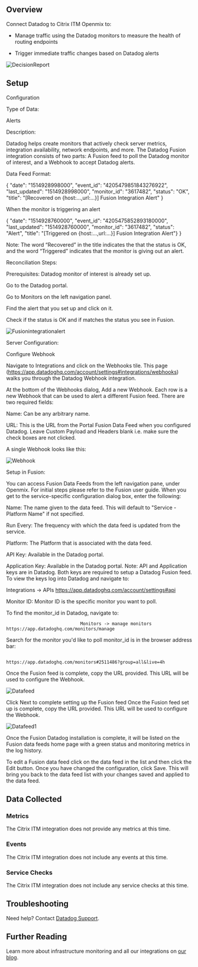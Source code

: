 ## Overview

Connect Datadog to Citrix ITM Openmix to:

* Manage traffic using the Datadog monitors to measure the health of routing endpoints

* Trigger immediate traffic changes based on Datadog alerts

![DecisionReport](https://raw.githubusercontent.com/sudhirpatamsetti/CitrixITM/master/images/DecisionReport.png)


## Setup

Configuration

Type of Data:

Alerts

Description:

Datadog helps create monitors that actively check server metrics, integration availability, network endpoints, and more. The Datadog Fusion integration consists of two parts: A Fusion feed to poll the Datadog monitor of interest, and a Webhook to accept Datadog alerts.

Data Feed Format:

  {
    "date": "1514928998000",
    "event_id": "4205479851843276922",
    "last_updated": "1514928998000",
    "monitor_id": "3617482",
    "status": "OK",
    "title": "[Recovered on {host:...,url:...}] Fusion Integration Alert"
  }
	
When the monitor is triggering an alert

  {
    "date": "1514928760000",
    "event_id": "4205475852893180000",
    "last_updated": "1514928760000",
    "monitor_id": "3617482",
    "status": "Alert",
    "title": "[Triggered on {host:...,url:...}] Fusion Integration Alert"}
  }
  		
Note: The word “Recovered” in the title indicates the that the status is OK, and the word “Triggered” indicates that the monitor is giving out an alert.

Reconciliation Steps:
				
Prerequisites: Datadog monitor of interest is already set up.
					
Go to the Datadog portal.
					
Go to Monitors on the left navigation panel.
					
Find the alert that you set up and click on it.
					
Check if the status is OK and if matches the status you see in Fusion.

![Fusionintegrationalert](https://raw.githubusercontent.com/sudhirpatamsetti/CitrixITM/master/images/Fusionintegrationalert.png)

Server Configuration:
	
Configure Webhook
		
Navigate to Integrations and click on the Webhooks tile. This page (https://app.datadoghq.com/account/settings#integrations/webhooks) walks you through the Datadog Webhook integration.
	
At the bottom of the Webhooks dialog, Add a new Webhook.  Each row is a new Webhook that can be used to alert a different Fusion feed.  There are two required fields:

Name: Can be any arbitrary name.
	
URL: This is the URL from the Portal Fusion Data Feed when you configured Datadog. Leave Custom Payload and Headers blank i.e. make sure the check boxes are not clicked.

A single Webhook looks like this:

![Webhook](https://raw.githubusercontent.com/sudhirpatamsetti/CitrixITM/master/images/Webhook.png)

Setup in Fusion:
				
You can access Fusion Data Feeds from the left navigation pane, under Openmix. For initial steps please refer to the Fusion user guide.
When you get to the service-specific configuration dialog box, enter the following:	

Name: The name given to the data feed. This will default to "Service - Platform Name" if not specified.

Run Every: The frequency with which the data feed is updated from the service.
	
Platform: The Platform that is associated with the data feed.

API Key: Available in the Datadog portal.

Application Key: Available in the Datadog portal.
Note: API and Application keys are in Datadog. Both keys are required to setup a Datadog Fusion feed.  To view the keys log into Datadog and navigate to:
								
Integrations -> APIs https://app.datadoghq.com/account/settings#api

Monitor ID:  Monitor ID is the specific monitor you want to poll. 
							
To find the monitor_id in Datadog, navigate to:

                	            Monitors -> manage monitors https://app.datadoghq.com/monitors/manage

Search for the monitor you'd like to poll monitor_id is in the browser address bar:

								https://app.datadoghq.com/monitors#2511486?group=all&live=4h
	
Once the Fusion feed is complete, copy the URL provided. This URL will be used to configure the Webhook.

![Datafeed](https://raw.githubusercontent.com/sudhirpatamsetti/CitrixITM/master/images/Datafeed.png)

Click Next to complete setting up the Fusion feed Once the Fusion feed set up is complete, copy the URL provided. This URL will be used to configure the Webhook.

![Datafeed1](https://raw.githubusercontent.com/sudhirpatamsetti/CitrixITM/master/images/Datafeed1.png)

Once the Fusion Datadog installation is complete, it will be listed on the Fusion data feeds home page with a green status and monitoring metrics in the log history.

To edit a Fusion data feed click on the data feed in the list and then click the Edit button. Once you have changed the configuration, click Save. This will bring you back to the data feed list with your changes saved and applied to the data feed.

## Data Collected

### Metrics

The Citrix ITM integration does not provide any metrics at this time.

### Events

The Citrix ITM integration does not include any events at this time.

### Service Checks

The Citrix ITM integration does not include any service checks at this time.

## Troubleshooting

Need help? Contact [Datadog Support](http://docs.datadoghq.com/help/).

## Further Reading

Learn more about infrastructure monitoring and all our integrations on [our blog](https://www.datadoghq.com/blog/).
